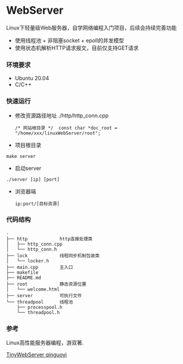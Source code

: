 # WebServer

Linux下轻量级Web服务器，自学网络编程入门项目，后续会持续完善功能
* 使用线程池 + 非阻塞socket + epoll的并发模型
* 使用状态机解析HTTP请求报文，目前仅支持GET请求


### 环境要求

 * Ubuntu 20.04
 * C/C++
  

### 快速运行

* 修改资源路径地址      ./http/http_conn.cpp
  
  ``` 
  /* 网站根目录 */  const char *doc_root = "/home/xxx/linuxWebServer/root";
  ```
  
 * 项目根目录
 
  ``` 
  make server
  ```
 * 启动server
 
  ``` 
  ./server [ip] [port]
  ```
 * 浏览器端
 
   ```
   ip:port/[目标资源]
   ```


### 代码结构

    .
    ├── http            http连接处理类
    │   ├── http_conn.cpp
    │   └── http_conn.h
    ├── lock            线程同步机制包装类
    │   └── locker.h
    ├── main.cpp        主入口
    ├── makefile
    ├── README.md
    ├── root            静态资源位置
    │   └── welcome.html
    ├── server          可执行文件
    └── threadpool      线程池
        ├── processpool.h
        └── threadpool.h


### 参考

Linux高性能服务器编程，游双著.

[TinyWebServer  qinguoyi]([链接地址](https://github.com/qinguoyi/TinyWebServer#%E6%A6%82%E8%BF%B0)) 
